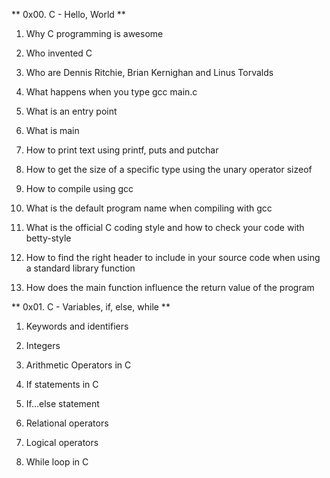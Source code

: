 ** 0x00. C - Hello, World **

1. Why C programming is awesome

2. Who invented C

3. Who are Dennis Ritchie, Brian Kernighan and Linus Torvalds

4. What happens when you type gcc main.c

5. What is an entry point

6. What is main

7. How to print text using printf, puts and putchar

8. How to get the size of a specific type using the unary operator sizeof

9. How to compile using gcc

10. What is the default program name when compiling with gcc

11. What is the official C coding style and how to check your code with betty-style

13. How to find the right header to include in your source code when using a standard library function

14. How does the main function influence the return value of the program

** 0x01. C - Variables, if, else, while **

1. Keywords and identifiers

2. Integers

3. Arithmetic Operators in C

4. If statements in C

5. If…else statement

6. Relational operators

7. Logical operators

8. While loop in C

